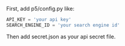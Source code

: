 First, add p5/config.py like:
```python
API_KEY = 'your api key'
SEARCH_ENGINE_ID = 'your search engine id'
```

Then add secret.json as your api secret file.